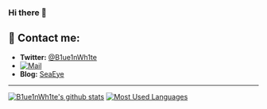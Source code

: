 ### Hi there 👋

<!--
**B1ue1nWh1te/B1ue1nWh1te** is a ✨ _special_ ✨ repository because its `README.md` (this file) appears on your GitHub profile.

Here are some ideas to get you started:

- 🔭 I’m currently working on ...
- 🌱 I’m currently learning ...
- 👯 I’m looking to collaborate on ...
- 🤔 I’m looking for help with ...
- 💬 Ask me about ...
- 😄 Pronouns: ...
- ⚡ Fun fact: ...
-->

## 💌 Contact me:

- **Twitter:** [@B1ue1nWh1te](https://twitter.com/B1ue1nWh1te)
- [![Mail](https://img.shields.io/badge/Email-1806972095@qq.com-blue?style=flat&logo=mail.ru)](https://mail.qq.com/)
- **Blog:** [SeaEye](https://www.seaeye.cn)
---
[![B1ue1nWh1te's github stats](https://github-readme-stats.vercel.app/api?username=B1ue1nWh1te&count_private=true&show_icons=true)](https://github.com/B1ue1nWh1te)
[![Most Used Languages](https://github-readme-stats.vercel.app/api/top-langs/?username=B1ue1nWh1te)](https://github.com/B1ue1nWh1te)
